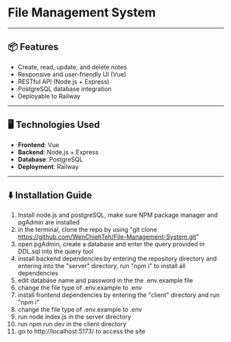# File Management System

---

## 📦 Features

- Create, read, update, and delete notes
- Responsive and user-friendly UI (Vue)
- RESTful API (Node.js + Express)
- PostgreSQL database integration
- Deployable to Railway

---

## 🖥️ Technologies Used

- **Frontend**: Vue
- **Backend**: Node.js + Express
- **Database**: PostgreSQL
- **Deployment**: Railway

---

## ⬇️ Installation Guide

1. Install node.js and postgreSQL, make sure NPM package manager and pgAdmin are installed
2. in the terminal, clone the repo by using "git clone https://github.com/WenChiehTeh/File-Management-System.git"
3. open pgAdmin, create a database and enter the query provided in DDL.sql into the query tool
4. install backend dependencies by entering the repository directory and entering into the "server" directory, run "npm i" to install all dependencies
5. edit database name and password in the the .env.example file
6. change the file type of .env.example to .env
7. install frontend dependencies by entering the "client" directory and run "npm i"
8. change the file type of .env.example to .env
9. run node index.js in the server directory
10. run npm run dev in the client directory
11. go to http://localhost:5173/ to access the site
